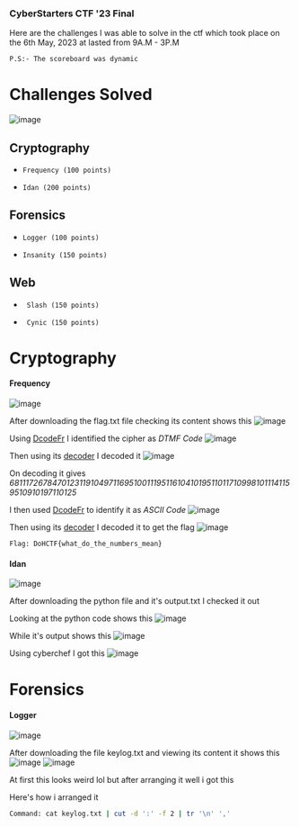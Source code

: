 <h3> CyberStarters CTF '23 Final </h3>

Here are the challenges I was able to solve in the ctf which took place on the 6th May, 2023 at lasted from 9A.M - 3P.M

```
P.S:- The scoreboard was dynamic
```

# Challenges Solved
![image](https://user-images.githubusercontent.com/127159644/236645351-37ec660a-aee5-4680-acc2-04515e337dfc.png)

## Cryptography
-     Frequency (100 points)
-     Idan (200 points)

## Forensics
-     Logger (100 points)
-     Insanity (150 points)

## Web
-      Slash (150 points)
-      Cynic (150 points)


# Cryptography

#### Frequency 
![image](https://user-images.githubusercontent.com/127159644/236645603-b48f18c4-0689-4d43-898a-8545935226fd.png)

After downloading the flag.txt file checking its content shows this
![image](https://user-images.githubusercontent.com/127159644/236645648-854a654b-169f-40a2-838b-cc0f21792e42.png)

Using [DcodeFr](https://www.dcode.fr/cipher-identifier) I identified the cipher as *DTMF Code* 
![image](https://user-images.githubusercontent.com/127159644/236645684-fd99503b-f0b7-4cef-bd93-d73a0439e5f9.png)

Then using its [decoder](https://www.dcode.fr/dtmf-code) I decoded it
![image](https://user-images.githubusercontent.com/127159644/236645722-1f447a62-22b9-4167-a145-3b29eb9a6449.png)

On decoding it gives *681117267847012311910497116951001119511610410195110117109981011141159510910197110125*

I then used [DcodeFr](https://www.dcode.fr/cipher-identifier) to identify it as *ASCII Code* 
![image](https://user-images.githubusercontent.com/127159644/236645875-28c2a21a-5496-4d6a-8c9f-3cc24ebd1e19.png)

Then using its [decoder](https://www.dcode.fr/ascii-code) I decoded it to get the flag
![image](https://user-images.githubusercontent.com/127159644/236645888-ab5e1c6b-2b76-4eec-abce-8bebd5cda5a4.png)

```
Flag: DoHCTF{what_do_the_numbers_mean}
```

#### Idan
![image](https://user-images.githubusercontent.com/127159644/236645955-c0e9d353-35ac-4e56-8c9d-fa6dc3059a5b.png)

After downloading the python file and it's output.txt I checked it out

Looking at the python code shows this
![image](https://user-images.githubusercontent.com/127159644/236646004-83121247-3f3e-4d30-8bfe-95af76b2b772.png)

While it's output shows this
![image](https://user-images.githubusercontent.com/127159644/236646017-e7a65f6e-e5b7-4b9c-8b90-96573cc604ee.png)

Using cyberchef I got this
![image](https://user-images.githubusercontent.com/127159644/236646298-358bff7f-4863-45e3-a7bf-6fe2979a4a6c.png)


# Forensics

#### Logger 
![image](https://user-images.githubusercontent.com/127159644/236646519-10d4eaf4-f64c-4015-bbbe-49716773b850.png)

After downloading the file keylog.txt and viewing its content it shows this
![image](https://user-images.githubusercontent.com/127159644/236646520-c8df40f5-8b7d-45e7-820c-9daf9587f884.png)
![image](https://user-images.githubusercontent.com/127159644/236646526-4dfbccf9-2fd7-432d-93f2-f2dbc9c27aa2.png)

At first this looks weird lol but after arranging it well i got this

Here's how i arranged it 

```bash
Command: cat keylog.txt | cut -d ':' -f 2 | tr '\n' ',' 
```
